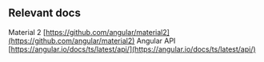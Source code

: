 ## Relevant docs

Material 2 [https://github.com/angular/material2](https://github.com/angular/material2)
Angular API [https://angular.io/docs/ts/latest/api/](https://angular.io/docs/ts/latest/api/)
